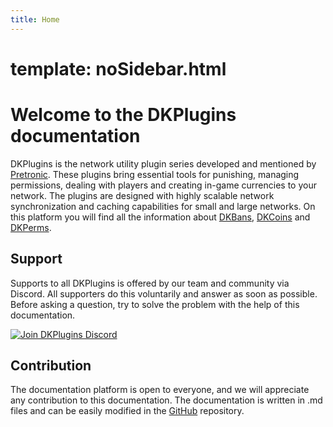 ```yaml
---
title: Home
---
```


# template: noSidebar.html

# Welcome to the DKPlugins documentation

DKPlugins is the network utility plugin series developed and mentioned by [Pretronic](https://pretronic.net). 
These plugins bring essential tools for punishing, managing permissions, dealing with players and creating in-game 
currencies to your network. The plugins are designed with highly scalable network synchronization and caching 
capabilities for small and large networks. On this platform you will find all the information about [DKBans](http://dkplugins.pretronic.net/dkbans),
[DKCoins](http://dkplugins.pretronic.net/dkcoins) and [DKPerms](http://dkplugins.pretronic.net/dkperms). 

## Support
Supports to all DKPlugins is offered by our team and community via Discord. All supporters do this voluntarily and 
answer as soon as possible. Before asking a question, try to solve the problem with the help of this documentation.


[![Join DKPlugins Discord](https://discordapp.com/api/guilds/513441444959223809/embed.png?style=banner2)](https://discord.gg/ZR7HtTw)


## Contribution
The documentation platform is open to everyone, and we will appreciate any contribution to this documentation. The documentation is 
written in .md files and can be easily modified in the [GitHub](https://github.com/DKProject/DKPlugins-Documentation) repository.




